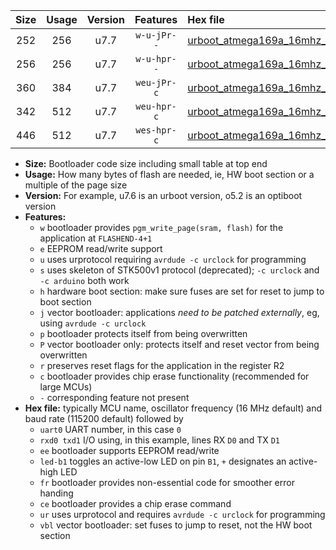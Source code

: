 |Size|Usage|Version|Features|Hex file|
|:-:|:-:|:-:|:-:|:--|
|252|256|u7.7|`w-u-jPr--`|[urboot_atmega169a_16mhz_115200bps_uart0_rxe0_txe1_led+b5_ur_vbl.hex](https://raw.githubusercontent.com/stefanrueger/urboot.hex/main/cores/megacore/atmega169a/fcpu_16mhz/115200_bps/urboot_atmega169a_16mhz_115200bps_uart0_rxe0_txe1_led+b5_ur_vbl.hex)|
|256|256|u7.7|`w-u-hpr--`|[urboot_atmega169a_16mhz_115200bps_uart0_rxe0_txe1_led+b5_fr_ur.hex](https://raw.githubusercontent.com/stefanrueger/urboot.hex/main/cores/megacore/atmega169a/fcpu_16mhz/115200_bps/urboot_atmega169a_16mhz_115200bps_uart0_rxe0_txe1_led+b5_fr_ur.hex)|
|360|384|u7.7|`weu-jPr-c`|[urboot_atmega169a_16mhz_115200bps_uart0_rxe0_txe1_ee_led+b5_fr_ce_ur_vbl.hex](https://raw.githubusercontent.com/stefanrueger/urboot.hex/main/cores/megacore/atmega169a/fcpu_16mhz/115200_bps/urboot_atmega169a_16mhz_115200bps_uart0_rxe0_txe1_ee_led+b5_fr_ce_ur_vbl.hex)|
|342|512|u7.7|`weu-hpr-c`|[urboot_atmega169a_16mhz_115200bps_uart0_rxe0_txe1_ee_led+b5_fr_ce_ur.hex](https://raw.githubusercontent.com/stefanrueger/urboot.hex/main/cores/megacore/atmega169a/fcpu_16mhz/115200_bps/urboot_atmega169a_16mhz_115200bps_uart0_rxe0_txe1_ee_led+b5_fr_ce_ur.hex)|
|446|512|u7.7|`wes-hpr-c`|[urboot_atmega169a_16mhz_115200bps_uart0_rxe0_txe1_ee_led+b5_fr_ce.hex](https://raw.githubusercontent.com/stefanrueger/urboot.hex/main/cores/megacore/atmega169a/fcpu_16mhz/115200_bps/urboot_atmega169a_16mhz_115200bps_uart0_rxe0_txe1_ee_led+b5_fr_ce.hex)|

- **Size:** Bootloader code size including small table at top end
- **Usage:** How many bytes of flash are needed, ie, HW boot section or a multiple of the page size
- **Version:** For example, u7.6 is an urboot version, o5.2 is an optiboot version
- **Features:**
  + `w` bootloader provides `pgm_write_page(sram, flash)` for the application at `FLASHEND-4+1`
  + `e` EEPROM read/write support
  + `u` uses urprotocol requiring `avrdude -c urclock` for programming
  + `s` uses skeleton of STK500v1 protocol (deprecated); `-c urclock` and `-c arduino` both work
  + `h` hardware boot section: make sure fuses are set for reset to jump to boot section
  + `j` vector bootloader: applications *need to be patched externally*, eg, using `avrdude -c urclock`
  + `p` bootloader protects itself from being overwritten
  + `P` vector bootloader only: protects itself and reset vector from being overwritten
  + `r` preserves reset flags for the application in the register R2
  + `c` bootloader provides chip erase functionality (recommended for large MCUs)
  + `-` corresponding feature not present
- **Hex file:** typically MCU name, oscillator frequency (16 MHz default) and baud rate (115200 default) followed by
  + `uart0` UART number, in this case `0`
  + `rxd0 txd1` I/O using, in this example, lines RX `D0` and TX `D1`
  + `ee` bootloader supports EEPROM read/write
  + `led-b1` toggles an active-low LED on pin `B1`, `+` designates an active-high LED
  + `fr` bootloader provides non-essential code for smoother error handing
  + `ce` bootloader provides a chip erase command
  + `ur` uses urprotocol and requires `avrdude -c urclock` for programming
  + `vbl` vector bootloader: set fuses to jump to reset, not the HW boot section
